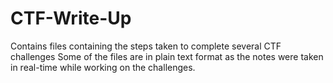 # CTF-Write-Up
Contains files containing the steps taken to complete several CTF challenges
Some of the files are in plain text format as the notes were taken in real-time while working on the challenges.
